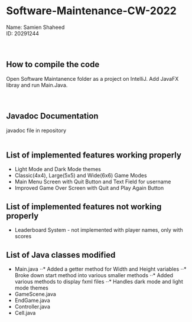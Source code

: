 # Software-Maintenance-CW-2022
 
Name: Samien Shaheed<br/>
ID: 20291244<br/>
<br/>
<br/>

## How to compile the code <br/>
Open Software Maintanence folder as a project on IntelliJ. Add JavaFX libray and run Main.Java. <br/>
<br/>
<br/>

## Javadoc Documentation <br/>
javadoc file in repository
<br/>
<br/>

## List of implemented features working properly <br/>
* Light Mode and Dark Mode themes
* Classic(4x4), Large(5x5) and Wide(6x6) Game Modes
* Main Menu Screen with Quit Button and Text Field for username
* Improved Game Over Screen with Quit and Play Again Button

## List of implemented features not working properly <br/>
* Leaderboard System - not implemented with player names, only with scores

## List of Java classes modified
* Main.java
⋅⋅* Added a getter method for Width and Height variables
⋅⋅* Broke down start method into various smaller methods
⋅⋅* Added various methods to display fxml files
⋅⋅* Handles dark mode and light mode themes
* GameScene.java
* EndGame.java
* Controller.java
* Cell.java
